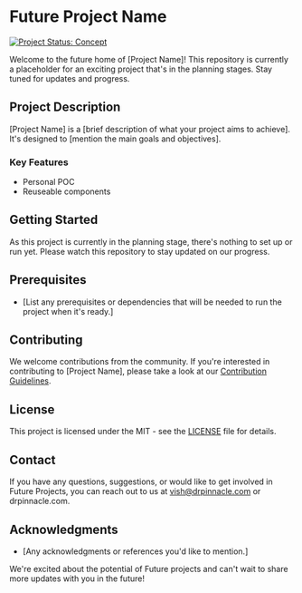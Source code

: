 # Future Project Name

[![Project Status: Concept](https://img.shields.io/badge/Project%20Status-Concept-orange)](https://img.shields.io/badge/Project%20Status-Concept-orange)

Welcome to the future home of [Project Name]! This repository is currently a placeholder for an exciting project that's in the planning stages. Stay tuned for updates and progress.

## Project Description

[Project Name] is a [brief description of what your project aims to achieve]. It's designed to [mention the main goals and objectives]. 

### Key Features

- Personal POC 
- Reuseable components

## Getting Started

As this project is currently in the planning stage, there's nothing to set up or run yet. Please watch this repository to stay updated on our progress.

## Prerequisites

- [List any prerequisites or dependencies that will be needed to run the project when it's ready.]

## Contributing

We welcome contributions from the community. If you're interested in contributing to [Project Name], please take a look at our [Contribution Guidelines](CONTRIBUTING.md).

## License

This project is licensed under the MIT - see the [LICENSE](LICENSE) file for details.

## Contact

If you have any questions, suggestions, or would like to get involved in Future Projects, you can reach out to us at vish@drpinnacle.com or drpinnacle.com.

## Acknowledgments

- [Any acknowledgments or references you'd like to mention.]

We're excited about the potential of Future projects and can't wait to share more updates with you in the future!

